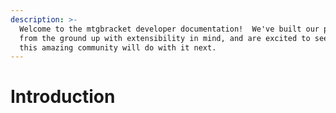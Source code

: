```yaml
---
description: >-
  Welcome to the mtgbracket developer documentation!  We've built our product
  from the ground up with extensibility in mind, and are excited to see what
  this amazing community will do with it next.
---
```


# Introduction

